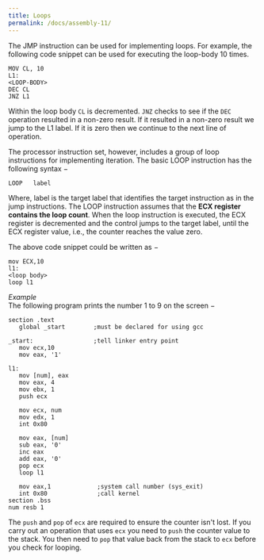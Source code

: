 ```yaml
---
title: Loops
permalink: /docs/assembly-11/
---
```


The JMP instruction can be used for implementing loops. For example, the following code snippet can be used for executing the loop-body 10 times.  

```assembly
MOV	CL, 10
L1:
<LOOP-BODY>
DEC	CL
JNZ	L1
```

Within the loop body `CL` is decremented. `JNZ` checks to see if the `DEC` operation resulted in a non-zero result. If it resulted in a non-zero result we jump to the L1 label. If it is zero then we continue to the next line of operation.  

The processor instruction set, however, includes a group of loop instructions for implementing iteration. The basic LOOP instruction has the following syntax −  

`LOOP 	label`  

Where, label is the target label that identifies the target instruction as in the jump instructions. The LOOP instruction assumes that the **ECX register contains the loop count**. When the loop instruction is executed, the ECX register is decremented and the control jumps to the target label, until the ECX register value, i.e., the counter reaches the value zero.

The above code snippet could be written as −

```assembly
mov ECX,10
l1:
<loop body>
loop l1
```

*Example*  
The following program prints the number 1 to 9 on the screen −  

```assembly
section	.text
   global _start        ;must be declared for using gcc
	
_start:	                ;tell linker entry point
   mov ecx,10
   mov eax, '1'
	
l1:
   mov [num], eax
   mov eax, 4
   mov ebx, 1
   push ecx
	
   mov ecx, num        
   mov edx, 1        
   int 0x80
	
   mov eax, [num]
   sub eax, '0'
   inc eax
   add eax, '0'
   pop ecx
   loop l1
	
   mov eax,1             ;system call number (sys_exit)
   int 0x80              ;call kernel
section	.bss
num resb 1
```

The `push` and `pop` of `ecx` are required to ensure the counter isn't lost. If you carry out an operation that uses `ecx` you need to `push` the counter value to the stack. You then need to `pop` that value back from the stack to `ecx` before you check for looping.  